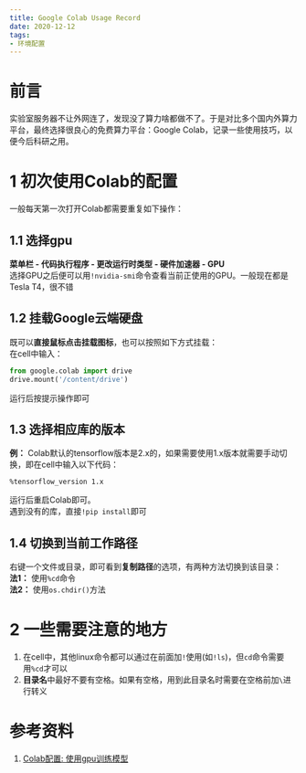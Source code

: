 ```yaml
---
title: Google Colab Usage Record
date: 2020-12-12
tags:
- 环境配置
---
```


# 前言
实验室服务器不让外网连了，发现没了算力啥都做不了。于是对比多个国内外算力平台，最终选择很良心的免费算力平台：Google Colab，记录一些使用技巧，以便今后科研之用。

# 1 初次使用Colab的配置
一般每天第一次打开Colab都需要重复如下操作：

## 1.1 选择gpu
**菜单栏 - 代码执行程序 - 更改运行时类型 - 硬件加速器 - GPU**  
选择GPU之后便可以用```!nvidia-smi```命令查看当前正使用的GPU。一般现在都是Tesla T4，很不错

## 1.2 挂载Google云端硬盘
既可以**直接鼠标点击挂载图标**，也可以按照如下方式挂载：  
在cell中输入：
```python
from google.colab import drive
drive.mount('/content/drive')
```
运行后按提示操作即可

## 1.3 选择相应库的版本
**例：** Colab默认的tensorflow版本是2.x的，如果需要使用1.x版本就需要手动切换，即在cell中输入以下代码：  
```
%tensorflow_version 1.x
```
运行后重启Colab即可。  
遇到没有的库，直接```!pip install```即可

## 1.4 切换到当前工作路径
右键一个文件或目录，即可看到**复制路径**的选项，有两种方法切换到该目录：  
**法1：** 使用```%cd```命令  
**法2：** 使用```os.chdir()```方法  

# 2 一些需要注意的地方
1. 在cell中，其他linux命令都可以通过在前面加```!```使用(如```!ls```)，但```cd```命令需要用```%cd```才可以
2. **目录名**中最好不要有空格。如果有空格，用到此目录名时需要在空格前加```\```进行转义

# 参考资料
1. [Colab配置: 使用gpu训练模型](https://blog.csdn.net/Augurlee/article/details/103019181)